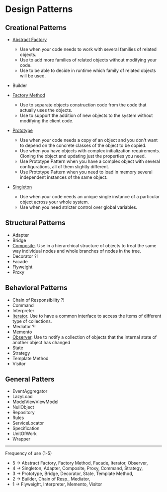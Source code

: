 # Design Patterns

## Creational Patterns

- [Abstract Factory](https://github.com/osotorrio/designpatterns/tree/master/GangOfFour.Patterns/Creational/AbstractFactory)
  - Use when your code needs to work with several families of related objects.
  - Use to add more families of related objects without modifying your code.
  - Use to be able to decide in runtime which family of related objects will be used.

- Builder

- [Factory Method](https://github.com/osotorrio/designpatterns/tree/master/GangOfFour.Patterns/Creational/FactoryMethod)
  - Use to separate objects construction code from the code that actually uses the objects.
  - Use to support the addition of new objects to the system without modifying the client code.

- [Prototype](https://github.com/osotorrio/designpatterns/tree/master/GangOfFour.Patterns/Creational/Prototype)
  - Use when your code needs a copy of an object and you don't want to depend on the concrete classes of the object to be copied.
  - Use when you have objects with complex initialization requirements. Cloning the object and updating just the properties you need.
  - Use Prototype Pattern when you have a complex object with several configurations, all of them slightly different.
  - Use Prototype Pattern when you need to load in memory several independent instances of the same object.

- [Singleton](https://github.com/osotorrio/designpatterns/tree/master/GangOfFour.Patterns/Creational/Singleton)
  - Use when your code needs an unique single instance of a particular object across your whole system.
  - Use when you need stricter control over global variables.

## Structural Patterns

- Adapter
- Bridge
- [Composite](https://github.com/osotorrio/designpatterns/tree/master/GangOfFour.Patterns/Structural/Composite). Use in a hierarchical structure of objects to treat the same way individual nodes and whole branches of nodes in the tree.
- Decorator ?!
- Facade
- Flyweight
- Proxy

## Behavioral Patterns

- Chain of Responsibility ?!
- Command
- Interpreter
- [Iterator](https://github.com/osotorrio/designpatterns/tree/master/GangOfFour.Patterns/Behavioral/Iterator). Use to have a common interface to access the items of different type of collections.
- Mediator ?!
- Memento
- [Observer](https://github.com/osotorrio/designpatterns/tree/master/GangOfFour.Patterns/Behavioral/Observer). Use to notify a collection of objects that the internal state of another object has changed
- State
- Strategy
- Template Method
- Visitor

## General Patters

- EventAggregator
- LazyLoad
- ModelViewViewModel
- NullObject
- Repository
- Rules
- ServiceLocator
- Specification
- UnitOfWork
- Wrapper

---

Frequency of use (1-5)

- 5 -> Abstract Factory, Factory Method, Facade, Iterator, Observer,
- 4 -> Singleton, Adapter, Composite, Proxy, Command, Strategy,
- 3 -> Prototype, Bridge, Decorator, State, Template Method,
- 2 -> Builder, Chain of Resp., Mediator,
- 1 -> Flyweight, Interpreter, Memento, Visitor
